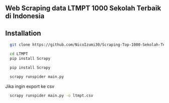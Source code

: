 
## Web Scraping data LTMPT 1000 Sekolah Terbaik di Indonesia               




## Installation

```bash
  git clone https://github.com/NicoIzumi30/Scraping-Top-1000-Sekolah-Terbaik-di-Indonesia.git LTMPT
```
```bash
  cd LTMPT
  pip install Scrapy
```
```bash
  pip install Scrapy
```
```bash
  scrapy runspider main.py
```
Jika ingin export ke csv
```bash
  scrapy runspider main.py -o ltmpt.csv 
```